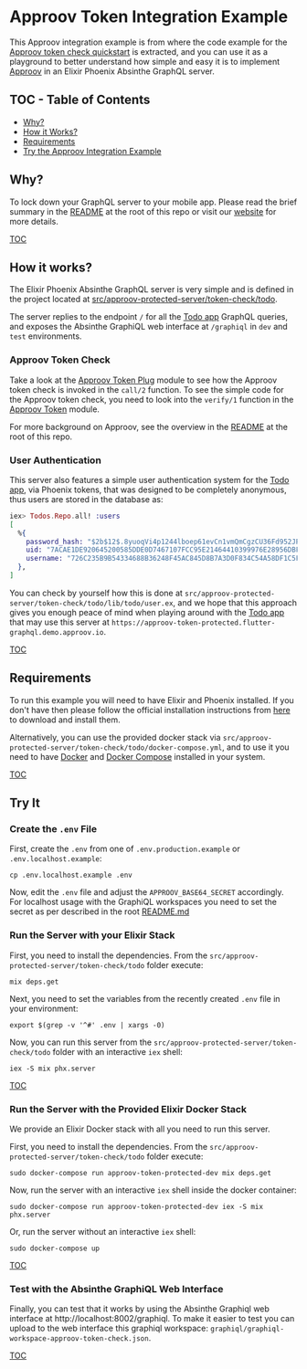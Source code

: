 # Approov Token Integration Example

This Approov integration example is from where the code example for the [Approov token check quickstart](/docs/APPROOV_TOKEN_QUICKSTART.md) is extracted, and you can use it as a playground to better understand how simple and easy it is to implement [Approov](https://approov.io) in an Elixir Phoenix Absinthe GraphQL server.

## TOC - Table of Contents

* [Why?](#why)
* [How it Works?](#how-it-works)
* [Requirements](#requirements)
* [Try the Approov Integration Example](#try-the-approov-integration-example)


## Why?

To lock down your GraphQL server to your mobile app. Please read the brief summary in the [README](/README.md#why) at the root of this repo or visit our [website](https://approov.io/product.html) for more details.

[TOC](#toc---table-of-contents)


## How it works?

The Elixir Phoenix Absinthe GraphQL server is very simple and is defined in the project located at [src/approov-protected-server/token-check/todo](/src/approov-protected-server/token-check/todo).

The server replies to the endpoint `/` for all the [Todo app](https://github.com/approov/quickstart-flutter-graphql) GraphQL queries, and exposes the Absinthe GraphiQL web interface at `/graphiql` in `dev` and `test` environments.


### Approov Token Check

Take a look at the [Approov Token Plug](/src/approov-protected-server/token-check/todo/lib/todo_web/plugs/approov_token_plug.ex) module to see how the Approov token check is invoked in the `call/2` function. To see the simple code for the Approov token check, you need to look into the `verify/1` function in the [Approov Token](src/approov-protected-server/token-check/todo/lib/approov_token.ex) module.

For more background on Approov, see the overview in the [README](/README.md#how-it-works) at the root of this repo.

### User Authentication

This server also features a simple user authentication system for the [Todo app](https://github.com/approov/quickstart-flutter-graphql), via Phoenix tokens, that was designed to be completely anonymous, thus users are stored in the database as:

```elixir
iex> Todos.Repo.all! :users
[
  %{
    password_hash: "$2b$12$.8yuoqVi4p1244lboep61evCn1vmQmCgzCU36Fd952JPs9akHOJUG",
    uid: "7ACAE1DE920645200585DDE0D7467107FCC95E21464410399976E28956DBFFF3",
    username: "726C235B9B54334688B36248F45AC845D8B7A3D0F834C54A58DF1C5F45E65FF7"
  },
]
```

You can check by yourself how this is done at `src/approov-protected-server/token-check/todo/lib/todo/user.ex`, and we hope that this approach gives you enough peace of mind when playing around with the [Todo app](https://github.com/approov/quickstart-flutter-graphql) that may use this server at `https://approov-token-protected.flutter-graphql.demo.approov.io`.

[TOC](#toc---table-of-contents)


## Requirements

To run this example you will need to have Elixir and Phoenix installed. If you don't have then please follow the official installation instructions from [here](https://hexdocs.pm/phoenix/installation.html#content) to download and install them.

Alternatively, you can use the provided docker stack via `src/approov-protected-server/token-check/todo/docker-compose.yml`, and to use it you need to have [Docker](https://docs.docker.com/install/) and [Docker Compose](https://docs.docker.com/compose/install/) installed in your system.

[TOC](#toc---table-of-contents)


## Try It

### Create the `.env` File

First, create the `.env` from one of `.env.production.example` or `.env.localhost.example`:

```text
cp .env.localhost.example .env
```

Now, edit the `.env` file and adjust the `APPROOV_BASE64_SECRET` accordingly. For localhost usage with the GraphiQL workspaces you need to set the secret as per described in the root [README.md](/README.md#testing-with-the-absinthe-graphiql-web-interface)

### Run the Server with your Elixir Stack

First, you need to install the dependencies. From the `src/approov-protected-server/token-check/todo` folder execute:

```text
mix deps.get
```

Next, you need to set the variables from the recently created `.env` file in your environment:

```text
export $(grep -v '^#' .env | xargs -0)
```

Now, you can run this server from the `src/approov-protected-server/token-check/todo` folder with an interactive `iex` shell:

```text
iex -S mix phx.server
```

[TOC](#toc---table-of-contents)

### Run the Server with the Provided Elixir Docker Stack

We provide an Elixir Docker stack with all you need to run this server.

First, you need to install the dependencies. From the `src/approov-protected-server/token-check/todo` folder execute:

```text
sudo docker-compose run approov-token-protected-dev mix deps.get
```

Now, run the server with an interactive `iex` shell inside the docker container:

```
sudo docker-compose run approov-token-protected-dev iex -S mix phx.server
```

Or, run the server without an interactive `iex` shell:

```text
sudo docker-compose up
```

[TOC](#toc---table-of-contents)

### Test with the Absinthe GraphiQL Web Interface

Finally, you can test that it works by using the Absinthe Graphiql web interface at http://localhost:8002/graphiql. To make it easier to test you can upload to the web interface this graphiql workspace: `graphiql/graphiql-workspace-approov-token-check.json`.


[TOC](#toc---table-of-contents)
